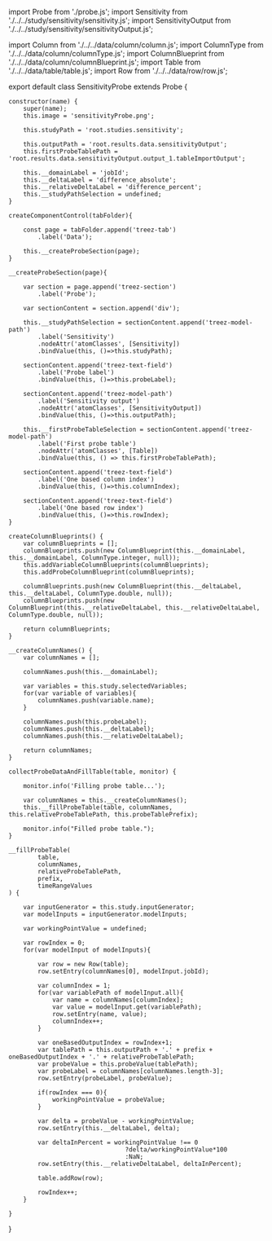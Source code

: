import Probe from './probe.js';
import Sensitivity from './../../study/sensitivity/sensitivity.js';
import SensitivityOutput from './../../study/sensitivity/sensitivityOutput.js';

import Column from './../../data/column/column.js';
import ColumnType from './../../data/column/columnType.js';
import ColumnBlueprint from './../../data/column/columnBlueprint.js';
import Table from './../../data/table/table.js';
import Row from './../../data/row/row.js';

export default class SensitivityProbe extends Probe {
	
	constructor(name) {
		super(name);		
		this.image = 'sensitivityProbe.png';		
						
		this.studyPath = 'root.studies.sensitivity';			
		
		this.outputPath = 'root.results.data.sensitivityOutput';
		this.firstProbeTablePath = 'root.results.data.sensitivityOutput.output_1.tableImportOutput';		

		this.__domainLabel = 'jobId'; 	
		this.__deltaLabel = 'difference_absolute';
		this.__relativeDeltaLabel = 'difference_percent';
		this.__studyPathSelection = undefined;		
	}

	createComponentControl(tabFolder){    
	     
		const page = tabFolder.append('treez-tab')
            .label('Data');
				
		this.__createProbeSection(page);
	}	
	
	__createProbeSection(page){
		
		var section = page.append('treez-section')
			.label('Probe');
	
		var sectionContent = section.append('div');
		
		this.__studyPathSelection = sectionContent.append('treez-model-path')
			.label('Sensitivity')
			.nodeAttr('atomClasses', [Sensitivity])	
			.bindValue(this, ()=>this.studyPath);
		
		sectionContent.append('treez-text-field')
			.label('Probe label')
			.bindValue(this, ()=>this.probeLabel);
	
		sectionContent.append('treez-model-path')
			.label('Sensitivity output')
			.nodeAttr('atomClasses', [SensitivityOutput])	
			.bindValue(this, ()=>this.outputPath);
		
		this.__firstProbeTableSelection = sectionContent.append('treez-model-path')
			.label('First probe table')
			.nodeAttr('atomClasses', [Table])			
			.bindValue(this, () => this.firstProbeTablePath);			
	
		sectionContent.append('treez-text-field')
			.label('One based column index')
			.bindValue(this, ()=>this.columnIndex);
	
		sectionContent.append('treez-text-field')
			.label('One based row index')
			.bindValue(this, ()=>this.rowIndex);
	}		
	
	createColumnBlueprints() {
		var columnBlueprints = [];			
		columnBlueprints.push(new ColumnBlueprint(this.__domainLabel, this.__domainLabel, ColumnType.integer, null));
		this.addVariableColumnBlueprints(columnBlueprints);		
		this.addProbeColumnBlueprint(columnBlueprints);

		columnBlueprints.push(new ColumnBlueprint(this.__deltaLabel, this.__deltaLabel, ColumnType.double, null));
		columnBlueprints.push(new ColumnBlueprint(this.__relativeDeltaLabel, this.__relativeDeltaLabel, ColumnType.double, null));

		return columnBlueprints;
	}
	
	__createColumnNames() {
		var columnNames = [];
		
		columnNames.push(this.__domainLabel);
		
		var variables = this.study.selectedVariables;
		for(var variable of variables){
			columnNames.push(variable.name);
		}
		
		columnNames.push(this.probeLabel);
		columnNames.push(this.__deltaLabel);
		columnNames.push(this.__relativeDeltaLabel);
		
		return columnNames;
	}	
	
	collectProbeDataAndFillTable(table, monitor) {

		monitor.info('Filling probe table...');			
				
		var columnNames = this.__createColumnNames();
		this.__fillProbeTable(table, columnNames, this.relativeProbeTablePath, this.probeTablePrefix);			

		monitor.info("Filled probe table.");
	}
	
	__fillProbeTable(
			table,			
			columnNames,			
			relativeProbeTablePath,
			prefix,
			timeRangeValues
	) {
				
		var inputGenerator = this.study.inputGenerator;
		var modelInputs = inputGenerator.modelInputs;	

		var workingPointValue = undefined;	
		
		var rowIndex = 0;
		for(var modelInput of modelInputs){		
						
			var row = new Row(table);			
			row.setEntry(columnNames[0], modelInput.jobId);
						
			var columnIndex = 1;			
			for(var variablePath of modelInput.all){
				var name = columnNames[columnIndex];
				var value = modelInput.get(variablePath);	
				row.setEntry(name, value);
				columnIndex++;
			}				
			
			var oneBasedOutputIndex = rowIndex+1;
			var tablePath = this.outputPath + '.' + prefix + oneBasedOutputIndex + '.' + relativeProbeTablePath;
			var probeValue = this.probeValue(tablePath);
			var probeLabel = columnNames[columnNames.length-3];			
			row.setEntry(probeLabel, probeValue);

			if(rowIndex === 0){
				workingPointValue = probeValue;
			}

			var delta = probeValue - workingPointValue;
			row.setEntry(this.__deltaLabel, delta);

			var deltaInPercent = workingPointValue !== 0
									?delta/workingPointValue*100
									:NaN;
			row.setEntry(this.__relativeDeltaLabel, deltaInPercent);
			
			table.addRow(row);
			
			rowIndex++;
		}
		
	}
		
	

}
